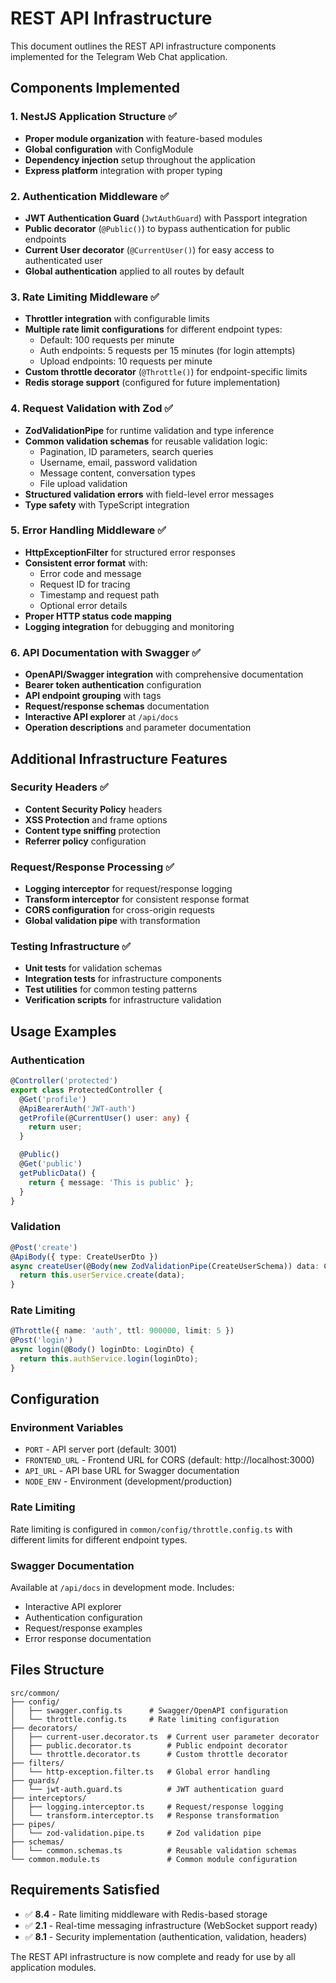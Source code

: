 # REST API Infrastructure

This document outlines the REST API infrastructure components implemented for the Telegram Web Chat application.

## Components Implemented

### 1. NestJS Application Structure ✅

- **Proper module organization** with feature-based modules
- **Global configuration** with ConfigModule
- **Dependency injection** setup throughout the application
- **Express platform** integration with proper typing

### 2. Authentication Middleware ✅

- **JWT Authentication Guard** (`JwtAuthGuard`) with Passport integration
- **Public decorator** (`@Public()`) to bypass authentication for public endpoints
- **Current User decorator** (`@CurrentUser()`) for easy access to authenticated user
- **Global authentication** applied to all routes by default

### 3. Rate Limiting Middleware ✅

- **Throttler integration** with configurable limits
- **Multiple rate limit configurations** for different endpoint types:
  - Default: 100 requests per minute
  - Auth endpoints: 5 requests per 15 minutes (for login attempts)
  - Upload endpoints: 10 requests per minute
- **Custom throttle decorator** (`@Throttle()`) for endpoint-specific limits
- **Redis storage support** (configured for future implementation)

### 4. Request Validation with Zod ✅

- **ZodValidationPipe** for runtime validation and type inference
- **Common validation schemas** for reusable validation logic:
  - Pagination, ID parameters, search queries
  - Username, email, password validation
  - Message content, conversation types
  - File upload validation
- **Structured validation errors** with field-level error messages
- **Type safety** with TypeScript integration

### 5. Error Handling Middleware ✅

- **HttpExceptionFilter** for structured error responses
- **Consistent error format** with:
  - Error code and message
  - Request ID for tracing
  - Timestamp and request path
  - Optional error details
- **Proper HTTP status code mapping**
- **Logging integration** for debugging and monitoring

### 6. API Documentation with Swagger ✅

- **OpenAPI/Swagger integration** with comprehensive documentation
- **Bearer token authentication** configuration
- **API endpoint grouping** with tags
- **Request/response schemas** documentation
- **Interactive API explorer** at `/api/docs`
- **Operation descriptions** and parameter documentation

## Additional Infrastructure Features

### Security Headers ✅
- **Content Security Policy** headers
- **XSS Protection** and frame options
- **Content type sniffing** protection
- **Referrer policy** configuration

### Request/Response Processing ✅
- **Logging interceptor** for request/response logging
- **Transform interceptor** for consistent response format
- **CORS configuration** for cross-origin requests
- **Global validation pipe** with transformation

### Testing Infrastructure ✅
- **Unit tests** for validation schemas
- **Integration tests** for infrastructure components
- **Test utilities** for common testing patterns
- **Verification scripts** for infrastructure validation

## Usage Examples

### Authentication
```typescript
@Controller('protected')
export class ProtectedController {
  @Get('profile')
  @ApiBearerAuth('JWT-auth')
  getProfile(@CurrentUser() user: any) {
    return user;
  }

  @Public()
  @Get('public')
  getPublicData() {
    return { message: 'This is public' };
  }
}
```

### Validation
```typescript
@Post('create')
@ApiBody({ type: CreateUserDto })
async createUser(@Body(new ZodValidationPipe(CreateUserSchema)) data: CreateUserDto) {
  return this.userService.create(data);
}
```

### Rate Limiting
```typescript
@Throttle({ name: 'auth', ttl: 900000, limit: 5 })
@Post('login')
async login(@Body() loginDto: LoginDto) {
  return this.authService.login(loginDto);
}
```

## Configuration

### Environment Variables
- `PORT` - API server port (default: 3001)
- `FRONTEND_URL` - Frontend URL for CORS (default: http://localhost:3000)
- `API_URL` - API base URL for Swagger documentation
- `NODE_ENV` - Environment (development/production)

### Rate Limiting
Rate limiting is configured in `common/config/throttle.config.ts` with different limits for different endpoint types.

### Swagger Documentation
Available at `/api/docs` in development mode. Includes:
- Interactive API explorer
- Authentication configuration
- Request/response examples
- Error response documentation

## Files Structure

```
src/common/
├── config/
│   ├── swagger.config.ts      # Swagger/OpenAPI configuration
│   └── throttle.config.ts     # Rate limiting configuration
├── decorators/
│   ├── current-user.decorator.ts  # Current user parameter decorator
│   ├── public.decorator.ts        # Public endpoint decorator
│   └── throttle.decorator.ts      # Custom throttle decorator
├── filters/
│   └── http-exception.filter.ts   # Global error handling
├── guards/
│   └── jwt-auth.guard.ts          # JWT authentication guard
├── interceptors/
│   ├── logging.interceptor.ts     # Request/response logging
│   └── transform.interceptor.ts   # Response transformation
├── pipes/
│   └── zod-validation.pipe.ts     # Zod validation pipe
├── schemas/
│   └── common.schemas.ts          # Reusable validation schemas
└── common.module.ts               # Common module configuration
```

## Requirements Satisfied

- ✅ **8.4** - Rate limiting middleware with Redis-based storage
- ✅ **2.1** - Real-time messaging infrastructure (WebSocket support ready)
- ✅ **8.1** - Security implementation (authentication, validation, headers)

The REST API infrastructure is now complete and ready for use by all application modules.